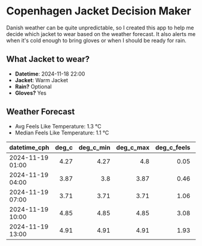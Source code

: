 
# Copenhagen Jacket Decision Maker

Danish weather can be quite unpredictable, so I created this app to help me decide which jacket to wear based on the weather forecast. 
It also alerts me when it's cold enough to bring gloves or when I should be ready for rain.

## What Jacket to wear?

- **Datetime**: 2024-11-18 22:00
- **Jacket**: Warm Jacket
- **Rain?** Optional
- **Gloves?** Yes

## Weather Forecast
- Avg Feels Like Temperature: 1.3 °C
- Median Feels Like Temperature: 1.1 °C

| datetime_cph     |   deg_c |   deg_c_min |   deg_c_max |   deg_c_feels | weather   | wind   | rain   |
|:-----------------|--------:|------------:|------------:|--------------:|:----------|:-------|:-------|
| 2024-11-19 01:00 |    4.27 |        4.27 |        4.8  |          0.05 | Clouds    | Medium | None   |
| 2024-11-19 04:00 |    3.87 |        3.8  |        3.87 |          0.46 | Clouds    | Low    | None   |
| 2024-11-19 07:00 |    3.71 |        3.71 |        3.71 |          1.06 | Clouds    | Low    | None   |
| 2024-11-19 10:00 |    4.85 |        4.85 |        4.85 |          3.08 | Clouds    | Low    | None   |
| 2024-11-19 13:00 |    4.91 |        4.91 |        4.91 |          1.93 | Rain      | Low    | Low    |
        